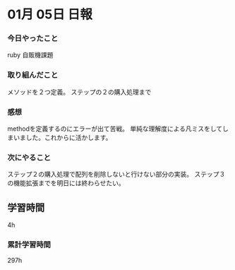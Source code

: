 #  01月 05日 日報
###  今日やったこと
ruby 自販機課題

### 取り組んだこと
メソッドを２つ定義。
ステップの２の購入処理まで

###  感想
methodを定義するのにエラーが出て苦戦。
単純な理解度による凡ミスをしてしまいました。これからに活かします。

### 次にやること
ステップ２の購入処理で配列を削除しないと行けない部分の実装。
ステップ３の機能拡張までを明日には終わらせたい。


##  学習時間
4h

###  累計学習時間

297h
